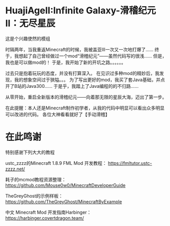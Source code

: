 # HuajiAgeII:Infinite Galaxy-滑稽纪元II：无尽星辰

这是个兴趣使然的模组

时隔两年，当我重返Minecraft的时候，我被盖亚III一次又一次地打爆了……
终于，我想起了自己曾经做过一个mod“滑稽纪元”——虽然代码写的很浅……
但是，我也是可以做mod的！
于是，我开始了新的开坑之路。。。。。。

过去只是抱着玩玩的态度，并没有打算深入。
在见识过多种mod的精妙后，我发现，我的想象空间过于狭隘。。。
为了写出更好的mod，我买了套Java基础，并点开了B站的Java300……
于是乎，我踏上了Java编程的的不归路……

从零开始，重启全新版本的滑稽纪元——向着那无限的星辰大海，迈出了第一步。

在此提醒：本人还是Minecraft制作初学者，从我的代码中明显可以看出众多明显可以改进的代码。
各位大神看看就好了【手动滑稽】

# 在此鸣谢
特别感谢下列大大的教程

ustc_zzzz的Minecraft 1.8.9 FML Mod 开发教程：
https://fmltutor.ustc-zzzz.net/

耗子的mcmod教程资源整理：
https://github.com/Mouse0w0/MinecraftDeveloperGuide

TheGreyGhost的示例样板：
https://github.com/TheGreyGhost/MinecraftByExample

中文 Minecraft Mod 开发指南Harbinger：
https://harbinger.covertdragon.team/
